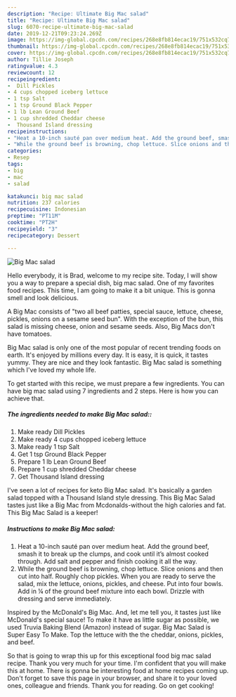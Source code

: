 ```yaml
---
description: "Recipe: Ultimate Big Mac salad"
title: "Recipe: Ultimate Big Mac salad"
slug: 6070-recipe-ultimate-big-mac-salad
date: 2019-12-21T09:23:24.269Z
image: https://img-global.cpcdn.com/recipes/268e8fb814ecac19/751x532cq70/big-mac-salad-recipe-main-photo.jpg
thumbnail: https://img-global.cpcdn.com/recipes/268e8fb814ecac19/751x532cq70/big-mac-salad-recipe-main-photo.jpg
cover: https://img-global.cpcdn.com/recipes/268e8fb814ecac19/751x532cq70/big-mac-salad-recipe-main-photo.jpg
author: Tillie Joseph
ratingvalue: 4.3
reviewcount: 12
recipeingredient:
-  Dill Pickles
- 4 cups chopped iceberg lettuce
- 1 tsp Salt
- 1 tsp Ground Black Pepper
- 1 lb Lean Ground Beef
- 1 cup shredded Cheddar cheese
-  Thousand Island dressing
recipeinstructions:
- "Heat a 10-inch sauté pan over medium heat. Add the ground beef, smash it to break up the clumps, and cook until it’s almost cooked through. Add salt and pepper and finish cooking it all the way."
- "While the ground beef is browning, chop lettuce. Slice onions and then cut into half. Roughly chop pickles. When you are ready to serve the salad, mix the lettuce, onions, pickles, and cheese. Put into four bowls. Add in ¼ of the ground beef mixture into each bowl. Drizzle with dressing and serve immediately."
categories:
- Resep
tags:
- big
- mac
- salad

katakunci: big mac salad
nutrition: 237 calories
recipecuisine: Indonesian
preptime: "PT11M"
cooktime: "PT2H"
recipeyield: "3"
recipecategory: Dessert

---
```



![Big Mac salad](https://img-global.cpcdn.com/recipes/268e8fb814ecac19/751x532cq70/big-mac-salad-recipe-main-photo.jpg)

Hello everybody, it is Brad, welcome to my recipe site. Today, I will show you a way to prepare a special dish, big mac salad. One of my favorites food recipes. This time, I am going to make it a bit unique. This is gonna smell and look delicious.

A Big Mac consists of &#34;two all beef patties, special sauce, lettuce, cheese, pickles, onions on a sesame seed bun&#34;. With the exception of the bun, this salad is missing cheese, onion and sesame seeds. Also, Big Macs don&#39;t have tomatoes.

Big Mac salad is only one of the most popular of recent trending foods on earth. It's enjoyed by millions every day. It is easy, it is quick, it tastes yummy. They are nice and they look fantastic. Big Mac salad is something which I've loved my whole life.


To get started with this recipe, we must prepare a few ingredients. You can have big mac salad using 7 ingredients and 2 steps. Here is how you can achieve that.

##### The ingredients needed to make Big Mac salad::

1. Make ready  Dill Pickles
1. Make ready 4 cups chopped iceberg lettuce
1. Make ready 1 tsp Salt
1. Get 1 tsp Ground Black Pepper
1. Prepare 1 lb Lean Ground Beef
1. Prepare 1 cup shredded Cheddar cheese
1. Get  Thousand Island dressing


I&#39;ve seen a lot of recipes for keto Big Mac salad. It&#39;s basically a garden salad topped with a Thousand Island style dressing. This Big Mac Salad tastes just like a Big Mac from Mcdonalds-without the high calories and fat. This Big Mac Salad is a keeper! 

##### Instructions to make Big Mac salad:

1. Heat a 10-inch sauté pan over medium heat. Add the ground beef, smash it to break up the clumps, and cook until it’s almost cooked through. Add salt and pepper and finish cooking it all the way.
1. While the ground beef is browning, chop lettuce. Slice onions and then cut into half. Roughly chop pickles.
When you are ready to serve the salad, mix the lettuce, onions, pickles, and cheese. Put into four bowls. Add in ¼ of the ground beef mixture into each bowl. Drizzle with dressing and serve immediately.


Inspired by the McDonald&#39;s Big Mac. And, let me tell you, it tastes just like McDonald&#39;s special sauce! To make it have as little sugar as possible, we used Truvia Baking Blend (Amazon) instead of sugar. Big Mac Salad is Super Easy To Make. Top the lettuce with the the cheddar, onions, pickles, and beef. 

So that is going to wrap this up for this exceptional food big mac salad recipe. Thank you very much for your time. I'm confident that you will make this at home. There is gonna be interesting food at home recipes coming up. Don't forget to save this page in your browser, and share it to your loved ones, colleague and friends. Thank you for reading. Go on get cooking!
